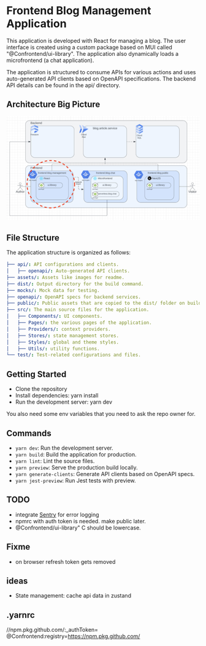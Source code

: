 # Frontend Blog Management Application

This application is developed with React for managing a blog. The user interface is created using a custom package based on MUI called "@Confrontend/ui-library". The application also dynamically loads a microfrontend (a chat application).

The application is structured to consume APIs for various actions and uses auto-generated API clients based on OpenAPI specifications. The backend API details can be found in the api/ directory.

## Architecture Big Picture

![Architecture](assets/architecture.png)

## File Structure

The application structure is organized as follows:

```yaml
├── api/: API configurations and clients.
│   ├── openapi/: Auto-generated API clients.
├── assets/: Assets like images for readme.
├── dist/: Output directory for the build command.
├── mocks/: Mock data for testing.
├── openapi/: OpenAPI specs for backend services.
├── public/: Public assets that are copied to the dist/ folder on build.
├── src/: The main source files for the application.
│   ├── Components/: UI components.
│   ├── Pages/: the various pages of the application.
│   ├── Providers/: context providers.
│   ├── Stores/: state management stores.
│   ├── Styles/: global and theme styles.
│   ├── Utils/: utility functions.
└── test/: Test-related configurations and files.
```

## Getting Started

- Clone the repository
- Install dependencies: yarn install
- Run the development server: yarn dev

You also need some env variables that you need to ask the repo owner for.

## Commands

- `yarn dev`: Run the development server.
- `yarn build`: Build the application for production.
- `yarn lint`: Lint the source files.
- `yarn preview`: Serve the production build locally.
- `yarn generate-clients`: Generate API clients based on OpenAPI specs.
- `yarn jest-preview`: Run Jest tests with preview.

## TODO

- integrate [Sentry](https://conf-0g.sentry.io/onboarding/setup-docs/?product=performance-monitoring&product=session-replay) for error logging
- npmrc with auth token is needed. make public later.
- @Confrontend/ui-library" C should be lowercase.

## Fixme

- on browser refresh token gets removed

## ideas

- State management: cache api data in zustand

## .yarnrc

//npm.pkg.github.com/:\_authToken=<token>
@Confrontend:registry=https://npm.pkg.github.com/
